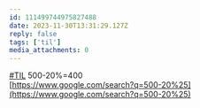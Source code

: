 ```yaml
---
id: 111499744975827488
date: 2023-11-30T13:31:29.127Z
reply: false
tags: ['til']
media_attachments: 0
---
```


[#TIL](https://e5n.cc/tags/TIL) 500-20%=400   
[https://www.google.com/search?q=500-20%25](https://www.google.com/search?q=500-20%25)

